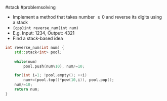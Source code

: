 #stack #problemsolving 

- Implement a method that takes number $\ge 0$ and reverse its digits using a stack
- `{cpp}int reverse_num(int num)`
- E.g. Input: $1234$, Output: $4321$
- Find a stack-based idea

```cpp title:solution folded:true
int reverse_num(int num) {
	std::stack<int> pool;
	
	while(num)
		pool.push(num%10), num/=10;

	for(int i=1; !pool.empty(); ++i) 
		num+=(pool.top()*pow(10,i)), pool.pop();
	num/=10;
	return num;
}
```